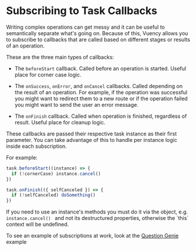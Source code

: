 # Subscribing to Task Callbacks

Writing complex operations can get messy and it can be useful to semantically separate what's going on. Because of this, Vuency allows you to subscribe to callbacks that are called based on different  stages or results of an operation.

These are the three main types of callbacks:

* The `beforeStart` callback. Called before an operation is started. Useful place for corner case logic.

* The `onSuccess`, `onError`, and `onCancel` callbacks. Called depending on the result of an operation. For example, if the operation was successful you might want to redirect them to a new route or if the operation failed you might want to send the user an error message.

* The `onFinish` callback. Called when operation is finished, regardless of result. Useful place for cleanup logic.

<p class="tip">
  These callbacks are passed their respective task instance as their first parameter. You can take advantage of this to handle per instance logic inside each subscription.
</p>

For example:

```js
task.beforeStart((instance) => {
  if (!cornerCase) instance.cancel()
})

task.onFinish(({ selfCanceled }) => {
  if (!selfCanceled) doSomething()
})
```

<p class="warning">
  If you need to use an instance's methods you must do it via the object, e.g. <code> instance.cancel() </code> and not its destructured properties, otherwise the `this` context will be undefined.
</p>

To see an example of subscriptions at work, look at the [Question Genie](/guide/question-genie) example
